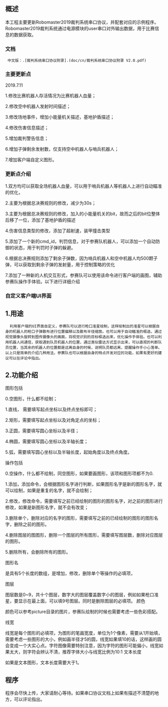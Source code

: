 ## 概述
   本工程主要更新Robomaster2019裁判系统串口协议，并配套对应的示例程序。Robomaster2019裁判系统通过电源模块的user串口对外输出数据，用于比赛信息的数据获取。
   ### 文档
     中文版：.[裁判系统串口协议附录].(doc/cn/裁判系统串口协议附录 V2.0.pdf)
   ### 主要更新点
   2019.7.11
  
   1.修改比赛机器人存活情况为比赛机器人血量；
   
   2.修改空中机器人发射时间描述；
   
   3.修改场地事件，增加小能量机关描述，基地护盾描述；
   
   4.修改伤害信息描述；
   
   5.增加裁判警告信息；
   
   6.增加子弹剩余发射数，仅支持空中机器人与哨兵机器人；
   
   7.增加客户端自定义图形。
   ### 更新点介绍
   
   1.双方均可以获取全场机器人血量，可以用于哨兵机器人等机器人上进行自动瞄准的优化，
   
   2.主要为根据总决赛规则的修改，减少为30s；
   
   3.主要为根据总决赛规则的修改，加入的小能量机关的bit，故而之后的bit位整体后移了一位，添加了基地护盾的描述
   
   4.伤害信息类型的修改，添加了超射速，装甲撞击类型
   
   5.添加了一个新的cmd_id，判罚信息，对于参赛队机器人，可以添加一个自动防御的状态，用于判罚时子弹的躲避。
   
   6.根据总决赛规则添加了剩余子弹数，因为哨兵机器人和空中机器人均500颗子弹，可以获取到剩余子弹的发射量，用于控制策略的优化
   
   7.添加了一种新的人机交互形式，参赛队可以使用该命令进行客户端的画图，辅助参赛队操作手体验。以下进行详细介绍
   ### 自定义客户端UI界面
   ## 1.用途
      利用客户端的UI界面自定义，参赛队可以进行枪口准星绘制，这样绘制出的准星可以根据自身的机器人的枪口子弹散布进行位置偏移以及散布半径缩放。也可以用于自动瞄准的框选，通过视觉摄像头旋转到图传摄像头的画面，将视觉识别的目标框选出来，优化操作手体验。也可以利用机器人间通信，获取遇到队员机器人的位置，通过类似雷达方式显示出来，可以直观的判断队员位置，当其余的机器人的位置都是远离自身的时候，说明队员都远离，提醒操作手小心落单。 以上只是简单的介绍几种用法，参赛队也可以根据自身的特点开发对应的功能，如果有更好的建议可以在评论中指出。
  ## 2.功能介绍
  图形包括
  
  0.空图形，什么都不绘制；
  
  1.直线， 需要填写起点坐标以及终点坐标即可；
  
  2.矩形，需要填写起点坐标以及对角定点的坐标；
  
  3.正圆，需要填写圆心坐标以及半径；
  
  4.椭圆，需要填写圆心坐标以及半轴长度；
  
  5.弧，需要填写圆心坐标以及半轴长度，起始角度以及终点角度。
  
  操作包括
  
  0.空操作，什么都不绘制，同空图形，如果要画图形，该项和图形项都不为0.
  
  1.添加，添加命令，会根据图形名字进行判断，如果图形名字是新的图形名字，就可以绘制，如果是重复的名字，就不会绘制；
  
  2.修改，修改命令，需要填写之前已经绘制的图形的图形名字，对之前的图形进行修改，如果是新图形名字，就不会有改变；
  
  3.删除单个，删除对应的名字的图形，需要填写之前的已经绘制的图形的图形名字，删除之前的图形。
  
  4.删除图层的图图形，删除一个图层的所有图形，需要填写图层数，删除对应图层的图形。
  
  5.删除所有，会删除所有的图形。
  
  图形名
  
  是具有5个长度的数组，是增加，修改，删除单个等操作的必填项，
  
  图层
  
  图层数是0~9，共十个图层，数字大的图层覆盖数字小的图层，例如如果枪口准星，要显示在最上面，可以填9号图层。同时是删除图层的必填项。
  颜色
  
  颜色可以参考picture目录的图片，参赛队绘制的时候也需要考虑一些色彩搭配。
  
  线宽
  
  线宽是每个图形的必填项，为图形的笔画宽度，单位为1个像素，需要从1开始填，需要考虑一些图形的大小，例如画半径才5的圆，线宽如果填10的话，这样画的圆会变成一个大实心点。字符图像需要特别注意，因为字符的图形可能偏小，线宽如果太大，则字符会辨认不清，推荐字体大小与线宽比例为10:1
  文本长度
  
  如果是文本图形，文本长度需要大于1。
  
  ## 程序
  程序会尽快上传，大家请耐心等待。如果串口协议文档上如果有描述不清楚的地方，可以评论指出。
  
   
     
